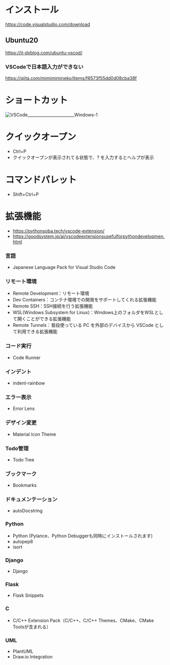 # インストール
https://code.visualstudio.com/download
## Ubuntu20
https://it-dxblog.com/ubuntu-vscod/
### VSCodeで日本語入力ができない
https://qiita.com/mimimimineko/items/f8573f55dd0d08cba38f
# ショートカット
![VSCode_______________________Windows-1](https://github.com/user-attachments/assets/31d8ebda-d3da-4f7b-bb60-ec6f626c8bbf)
# クイックオープン
- Ctrl+P
- クイックオープンが表示されてる状態で、? を入力するとヘルプが表示
# コマンドパレット
- Shift+Ctrl+P
# 拡張機能
- https://pythonsoba.tech/vscode-extension/
- https://goodsystem.jp/ai/vscodeextensionsusefulforpythondevelopmen.html
### 言語
- Japanese Language Pack for Visual Studio Code
### リモート環境
- Remote Development：リモート環境
- Dev Containers：コンテナ環境での開発をサポートしてくれる拡張機能
- Remote SSH：SSH接続を行う拡張機能
- WSL(Windows Subsystem for Linux)：Windows上のフォルダをWSLとして開くことができる拡張機能
- Remote Tunnels：普段使っている PC を外部のデバイスから VSCode として利用できる拡張機能
### コード実行
- Code Runner

### インデント
- indent-rainbow

### エラー表示
- Error Lens

### デザイン変更
- Material Icon Theme

### Todo管理
- Todo Tree

### ブックマーク
- Bookmarks

### ドキュメンテーション
- autoDocstring

### Python
- Python (Pylance、Python Debuggerも同時にインストールされます)
- autopep8
- isort

### Django
- Django

### Flask
- Flask Snippets

### C
- C/C++ Extension Pack（C/C++、C/C++ Themes、CMake、CMake Toolsが含まれる）

### UML
- PlantUML
- Draw.io Integration
